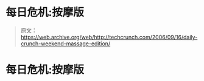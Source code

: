 # 每日危机:按摩版 

> 原文：<https://web.archive.org/web/http://techcrunch.com/2006/09/16/daily-crunch-weekend-massage-edition/>

# 每日危机:按摩版